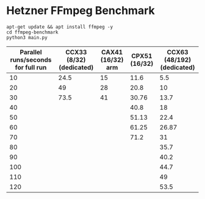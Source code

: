 # Hetzner FFmpeg Benchmark

```shell
apt-get update && apt install ffmpeg -y
cd ffmpeg-benchmark
python3 main.py
```

|   Parallel runs/seconds for full run  |   CCX33 (8/32) (dedicated)  |   CAX41 (16/32) arm  |   CPX51 (16/32)  |   CCX63 (48/192) (dedicated)  |
|---------------------------------------|-----------------------------|----------------------|------------------|-------------------------------|
|   10                                  |   24.5                      |   15                 |   11.6           |   5.5                         |
|   20                                  |   49                        |   28                 |   20.8           |   10                          |
|   30                                  |   73.5                      |   41                 |   30.76          |   13.7                        |
|   40                                  |                             |                      |   40.8           |   18                          |
|   50                                  |                             |                      |   51.13          |   22.4                        |
|   60                                  |                             |                      |   61.25          |   26.87                       |
|   70                                  |                             |                      |   71.2           |   31                          |
|   80                                  |                             |                      |                  |   35.7                        |
|   90                                  |                             |                      |                  |   40.2                        |
|   100                                 |                             |                      |                  |   44.7                        |
|   110                                 |                             |                      |                  |   49                          |
|   120                                 |                             |                      |                  |   53.5                        |
